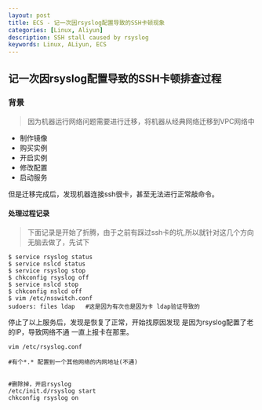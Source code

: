 ```yaml
---
layout: post
title: ECS - 记一次因rsyslog配置导致的SSH卡顿现象
categories: [Linux, Aliyun]
description: SSH stall caused by rsyslog
keywords: Linux, ALiyun, ECS
---
```



## 										 记一次因rsyslog配置导致的SSH卡顿排查过程


### 背景

> 因为机器运行网络问题需要进行迁移，将机器从经典网络迁移到VPC网络中


- 制作镜像
- 购买实例
- 开启实例
- 修改配置
- 启动服务

但是迁移完成后，发现机器连接ssh很卡，甚至无法进行正常敲命令。



#### 处理过程记录

> 下面记录是开始了折腾，由于之前有踩过ssh卡的坑,所以就针对这几个方向无脑去做了，先试下

```
$ service rsyslog status
$ service nslcd status
$ service rsyslog stop
$ chkconfig rsyslog off
$ service nslcd stop
$ chkconfig nslcd off
$ vim /etc/nsswitch.conf 
sudoers: files ldap   #这是因为有次也是因为卡 ldap验证导致的
```

停止了以上服务后，发现是恢复了正常，开始找原因发现 是因为rsyslog配置了老的IP，导致网络不通 一直上报卡在那里。

```
vim /etc/rsyslog.conf

#有个*.* 配置到一个其他网络的内网地址(不通)


#删除掉，开启rsyslog
/etc/init.d/rsyslog start 
chkconfig rsyslog on
```
